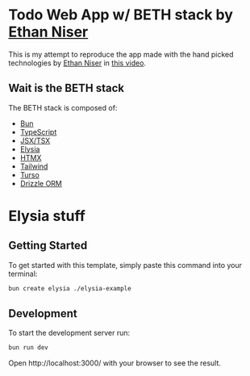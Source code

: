 # Todo Web App w/ BETH stack by [Ethan Niser](https://www.youtube.com/watch?v=cpzowDDJj24)

This is my attempt to reproduce the app made with the hand picked technologies by [Ethan Niser](https://www.youtube.com/@ethanniser) in [this video](https://www.youtube.com/watch?v=cpzowDDJj24).

## Wait is the BETH stack

The BETH stack is composed of:

- [Bun](https://bun.sh/)
- [TypeScript](https://www.typescriptlang.org/)
- [JSX/TSX](https://react.dev/)
- [Elysia](https:///elysiajs.com/)
- [HTMX](https://htmx.org/)
- [Tailwind](https://tailwindcss.com/)
- [Turso](https://turso.tech/)
- [Drizzle ORM](https://orm.drizzle.team/)

# Elysia stuff

## Getting Started

To get started with this template, simply paste this command into your terminal:

```bash
bun create elysia ./elysia-example
```

## Development

To start the development server run:

```bash
bun run dev
```

Open http://localhost:3000/ with your browser to see the result.
